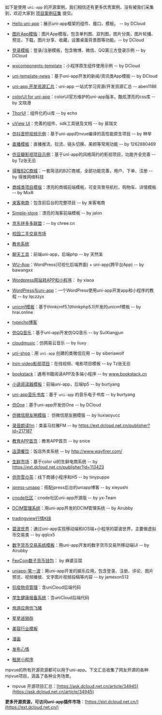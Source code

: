 如下是使用 ``uni-app`` 的开源案例，我们相信还有更多优秀案例，没有被我们采集到，欢迎大家到 [项目案例征集](http://github.com/dcloudio/uni-app/issues/6) 提交。

- [Hello uni-app](https://github.com/dcloudio/hello-uniapp)：展示uni-app框架的组件、接口、模板。 -- by DCloud

- [图片App模版](https://github.com/dcloudio/uni-template-picture)：图片App模版，包含单列图、双列图，图片分类，图片轮播、预览、下载，图片分享、收藏，设置桌面背景图等功能。-- by DCloud

- [登录模板](https://github.com/dcloudio/uni-template-login)：登录/注册模板，包含微博、微信、QQ第三方登录示例  -- by DCloud

- [wxcomponents-template](https://github.com/dcloudio/uni-app/tree/master/examples/wxcomponents-template)：小程序原生组件使用示例 -- by DCloud

- [uni-template-news](https://github.com/dcloudio/uni-template-news)：基于uni-app开发的新闻/资讯类App模板 -- by DCloud

- [uni-app 开发资源汇总](https://github.com/aben1188/awesome-uni-app/blob/master/README.md)：uni-app 一站式学习资源/开发资源汇总 -- aben1188

- [colorUI for uni-app](https://ext.dcloud.net.cn/plugin?id=239)：colorUI官方维护的uni-app版本，酷炫漂亮的css库 -- by 文晓港

- [ThorUI](https://ext.dcloud.net.cn/plugin?id=556)：组件化的ui库 -- by echo

- [uView UI](https://ext.dcloud.net.cn/plugin?id=1593)：完善的组件、sdk工具链及文档 -- by 易瑞文

- [仿抖音短视频示例](https://ext.dcloud.net.cn/plugin?id=860)：基于uni-app的nvue编译的高性能原生项目 -- by 林举

- [直播模板](https://ext.dcloud.net.cn/plugin?id=226)：直播推流、拉流、镜头切换、美颜等常用功能 -- by 1262880469

- [仿豆瓣影视项目示例](https://ext.dcloud.net.cn/plugin?id=1839)：基于uni-app的风格简约的影视项目，功能齐全完善 -- by Tz张无忌

- [得推B2C商城](https://ext.dcloud.net.cn/plugin?id=187)：一套简洁的B2C商城，全部功能完善，用户、下单、注册 -- by 得推网络科技

- [商城类项目模版](https://ext.dcloud.net.cn/plugin?id=200)：漂亮的商城前端模板，可变背景导航栏、购物车、详情模板 -- by  MixR 

- [来客电商](http://www.laiketui.com/)：包含前后台的完整项目 -- by 来客电商

- [Simple-store](https://ext.dcloud.net.cn/plugin?id=186)：漂亮的淘客前端模板 -- by jalon

- [京东拼多多联盟](https://ext.dcloud.net.cn/plugin?id=1317)：-- by chree.cn

- [校园二手交易市场](https://ext.dcloud.net.cn/plugin?id=1363)

- [教务系统](https://ext.dcloud.net.cn/plugin?id=1361)

- [聊天工具](https://ext.dcloud.net.cn/plugin?id=749)：前端uni-app，后端php -- by 天然呆

- [WU-App](https://ext.dcloud.net.cn/plugin?id=318)：WordPress(可视化后端界面) + uni-app(跨平台App)  -- by bawangxx

- [Wordpress网站转APP和小程序](https://ext.dcloud.net.cn/plugin?id=1542)： by xiaoa

- [WordPress与uni-app](https://ask.dcloud.net.cn/article/35704)：一个WordPress使用uni-app开发app和小程序的教程 -- by lqczzyx

- [unicmf模板](https://ext.dcloud.net.cn/plugin?id=241)：基于thinkcmf5.1(thinkphp5.1)开发的unicmf模板 -- by hrai.online

- [typecho博客](https://ext.dcloud.net.cn/plugin?id=1494)

- [仿QQ音乐](https://github.com/SuiXiangjun/uniappQQmic)：基于uni-app开发仿QQ音乐 -- by SuiXiangjun

- [cloudmusic](https://ext.dcloud.net.cn/plugin?id=1535)：仿网易云音乐 -- by liuxy

- [uni-shop](https://github.com/siberiawolf/uni-shop)：用 `uni-app` 创建的类微信应用 -- by siberiawolf

- [Iron-video影视项目](https://ext.dcloud.net.cn/plugin?id=1839)：在线视频、电影项目模板 -- by Tz张无忌

- [bookstack](https://github.com/TruthHun/BookChatApp)：通用书籍阅读APP及多端小程序 -- by www.bookstack.cn

- [小说阅读器模板](https://ext.dcloud.net.cn/plugin?id=519)：前端uni-app，后端tp5 -- by burtyang

- [uni-app音乐书库](https://gitee.com/yanglilong127/uniapp_music_library)：基于 `uni-app` 的音乐电子书库 -- by burtyang

- [仿One](https://github.com/dcloudio/uni-template-one)：基于uni-app开发仿One -- by DCloud

- [仿微信朋友圈模版](https://github.com/liuxiaoyucc/uni-app-moments)： 仿微信朋友圈模版 -- by liuxiaoyucc

- [录音朗读fm](https://ext.dcloud.net.cn/plugin?id=1170)：类喜马拉雅FM -- by https://ext.dcloud.net.cn/publisher?id=217187

- [教育APP首页](http://ext.dcloud.net.cn/plugin?id=216)：教育APP首页 -- by snice 

- [店滴餐饮](https://ext.dcloud.net.cn/plugin?id=1381)：饭店外卖系统 -- by http://www.wayfirer.com/

- [生鲜市场](https://ext.dcloud.net.cn/plugin?id=834)：基于color ui的生鲜电商系统 -- by https://ext.dcloud.net.cn/publisher?id=113423

- [仿奈雪の茶](https://ext.dcloud.net.cn/plugin?id=1807)：线下商铺小程序和H5 -- by tinypuppe

- [jpress-uniapp](https://github.com/xieyushi/jpress-uniapp)：搭配jpress后台的uniapp博客 -- by xieyushi

- [cnode社区](https://github.com/yx-Team/cnode)：cnode社区uni-app开源版 -- by yx-Team

- [DCIM管理系统](https://github.com/Airubby/uniapp)：用uni-app开发的DCIM管理系统  -- by Airubby

- [tradingview行情K线](https://ext.dcloud.net.cn/plugin?id=817)

- [碧波世界](https://github.com/qqlcx5/uniapp)：通过uni-app实现移动端和IOS端+小程序的碧波世界，主要做虚拟币交易类 -- by qqlcx5

- [数字货币交易系统模板](http://ext.dcloud.net.cn/plugin?id=304)：用uni-app开发的数字货币交易所移动端UI  -- by Airubby

- [FexCoin数子货币钱包](https://ext.dcloud.net.cn/plugin?id=1832)： by 麻婆豆腐

- [uniapp-笑一波](https://gitee.com/jameson512/xiaoyibo)：用uni-app开发的娱乐应用，包含登录、注册、评论、图片预览、视频播放、文字图片视频投稿等内容  -- by jameson512

- [抗疫物资管理](https://ext.dcloud.net.cn/plugin?id=1804)：含uniCloud后端代码

- [学生健康报备系统](https://ext.dcloud.net.cn/plugin?id=1811)：含uniCloud后端代码

- [旅游应用仿飞猪](https://ext.dcloud.net.cn/plugin?id=374)

- [星星进销存](https://ext.dcloud.net.cn/plugin?id=1434)

- [美容行业模板](https://ext.dcloud.net.cn/plugin?id=972)

- [漫画](https://ext.dcloud.net.cn/plugin?id=666)

- [发布心情](https://ext.dcloud.net.cn/plugin?id=489)

- [租房小程序](https://gitee.com/cookieBoy/house)


mpvue的所有开源资源都可以用于uni-app。下文汇总收集了网友开源的各种mpvue项目，涵盖了各种业务场景。
- mpvue 开源项目汇总：[https://ask.dcloud.net.cn/article/34945](https://ask.dcloud.net.cn/article/34945)

**更多开源资源，可访问uni-app插件市场**：[https://ext.dcloud.net.cn/](https://ext.dcloud.net.cn/)

